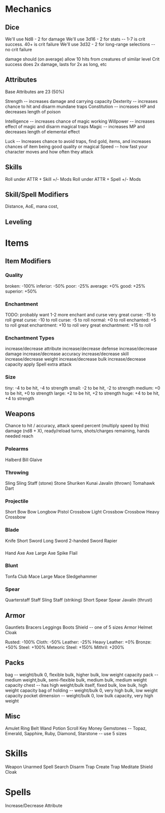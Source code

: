 # Mechanics

## Dice
We'll use Nd8 - 2 for damage
We'll use 3d16 - 2 for stats -- 1-7 is crit success. 40+ is crit failure
We'll use 3d32 - 2 for long-range selections -- no crit failure

damage should (on average) allow 10 hits from creatures of similar level
Crit success does 2x damage, lasts for 2x as long, etc

## Attributes

Base Attributes are 23 (50%)

Strength -- increases damage and carrying capacity
Dexterity -- increases chance to hit and disarm mundane traps
Constitution -- increases HP and decreases length of poison

Intelligence -- increases chance of magic working
Willpower -- increases effect of magic and disarm magical traps
Magic -- increases MP and decreases length of elemental effect

Luck -- Increases chance to avoid traps, find gold, items, and increases chances of item being good quality or magical
Speed -- how fast your character moves and how often they attack

## Skills

Roll under ATTR + Skill +/- Mods
Roll under ATTR + Spell +/- Mods

## Skill/Spell Modifiers

Distance, AoE, mana cost,




## Leveling

# Items

## Item Modifiers

### Quality
broken: -100%
inferior: -50%
poor: -25%
average: +0%
good: +25%
superior: +50%

### Enchantment
TODO: probably want 1-2 more enchant and curse
very great curse: -15 to roll
great curse: -10 to roll
curse: -5 to roll
normal: +0 to roll
enchanted: +5 to roll
great enchantment: +10 to roll
very great enchantment: +15 to roll

### Enchantment Types
increase/decrease attribute
increase/decrease defense
increase/decrease damage
increase/decrease accuracy
increase/decrease skill
increase/decrease weight
increase/decrease bulk
increase/decrease capacity
apply Spell
extra attack

### Size
tiny: -4 to be hit, -4 to strength
small: -2 to be hit, -2 to strength
medium: +0 to be hit, +0 to strength
large: +2 to be hit, +2 to strength
huge: +4 to be hit, +4 to strength

## Weapons

Chance to hit / accuracy, attack speed percent (multiply speed by this)
damage (nd8 + X), ready/reload turns, shots/charges remaining, hands needed
reach

### Polearms
Halberd
Bill
Glaive

### Throwing
Sling
Sling Staff (stone)
Stone
Shuriken
Kunai
Javalin (thrown)
Tomahawk
Dart

### Projectile
Short Bow
Bow
Longbow
Pistol Crossbow
Light Crossbow
Crossbow
Heavy Crossbow

### Blade
Knife
Short Sword
Long Sword
2-handed Sword
Rapier

###
Hand Axe
Axe
Large Axe
Spike
Flail

### Blunt
Tonfa
Club
Mace
Large Mace
Sledgehammer

### Spear
Quarterstaff
Staff
Sling Staff (striking)
Short Spear
Spear
Javalin (thrust)


## Armor

Gauntlets
Bracers
Leggings
Boots
Shield -- one of 5 sizes
Armor
Helmet
Cloak

Rusted: -100%
Cloth: -50%
Leather: -25%
Heavy Leather: +0%
Bronze: +50%
Steel: +100%
Meteoric Steel: +150%
Mithril: +200%


## Packs

bag -- weight/bulk 0, flexible bulk, higher bulk, low weight capacity
pack -- medium weight,bulk, semi-flexible bulk, medium bulk, medium weight capacity
chest -- has high weight/bulk itself, fixed bulk, low bulk, high weight capacity
bag of holding -- weight/bulk 0, very high bulk, low weight capacity
pocket dimension -- weight/bulk 0, low bulk capacity, very high weight

## Misc
Amulet
Ring
Belt
Wand
Potion
Scroll
Key
Money
Gemstones -- Topaz, Emerald, Sapphire, Ruby, Diamond, Starstone -- use 5 sizes


# Skills

Weapon <Weapon Category>
Unarmed
Spell <Specific Spell>
Search
Disarm Trap
Create Trap
Meditate
Shield
Cloak

# Spells

Increase/Decrease Attribute



